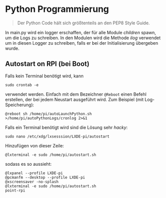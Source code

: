 # Python Programmierung

> Der Python Code hält sich größtenteils an den PEP8 Style Guide.

In main.py wird ein logger erschaffen, der für alle Module *children* spawn, um die Logs zu schreiben. In den Modulen wird die Methode *ilog* verwendet um in diesen Logger zu schreiben, falls er bei der Initialisierung übergeben wurde.

## Autostart on RPI (bei Boot)

Falls kein Terminal benötigt wird, kann

    sudo crontab -e

verwendet werden. Einfach mit dem Bezeichner `@Reboot` einen Befehl erstellen, der bei jedem Neustart ausgeführt wird. Zum Beispiel (mit Log-Speicherung):

    @reboot sh /home/pi/autoLaunchPython.sh >/home/pi/autoPythonLogs/cronlog 2>&1

Falls ein Terminal benötigt wird sind die Lösung sehr *hacky*:

    sudo nano /etc/xdg/lxsesssion/LXDE-pi/autostart

Hinzufügen von dieser Zeile:

    @lxterminal -e sudo /home/pi/autostart.sh

sodass es so aussieht:

    @lxpanel --profile LXDE-pi
    @pcmanfm --desktop --profile LXDE-pi
    @xscreensaver -no-splash
    @lxterminal -e sudo /home/pi/autostart.sh
    point-rpi
